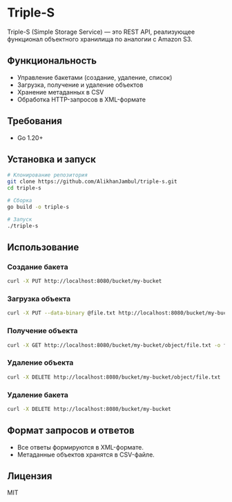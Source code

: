 # Triple-S

Triple-S (Simple Storage Service) — это REST API, реализующее функционал объектного хранилища по аналогии с Amazon S3.

## Функциональность
- Управление бакетами (создание, удаление, список)
- Загрузка, получение и удаление объектов
- Хранение метаданных в CSV
- Обработка HTTP-запросов в XML-формате

## Требования
- Go 1.20+

## Установка и запуск
```sh
# Клонирование репозитория
git clone https://github.com/AlikhanJambul/triple-s.git
cd triple-s

# Сборка
go build -o triple-s

# Запуск
./triple-s
```

## Использование
### Создание бакета
```sh
curl -X PUT http://localhost:8080/bucket/my-bucket
```

### Загрузка объекта
```sh
curl -X PUT --data-binary @file.txt http://localhost:8080/bucket/my-bucket/object/file.txt
```

### Получение объекта
```sh
curl -X GET http://localhost:8080/bucket/my-bucket/object/file.txt -o file.txt
```

### Удаление объекта
```sh
curl -X DELETE http://localhost:8080/bucket/my-bucket/object/file.txt
```

### Удаление бакета
```sh
curl -X DELETE http://localhost:8080/bucket/my-bucket
```

## Формат запросов и ответов
- Все ответы формируются в XML-формате.
- Метаданные объектов хранятся в CSV-файле.

## Лицензия
MIT

